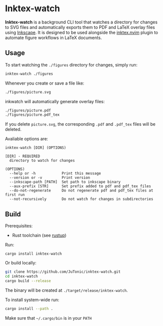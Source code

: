 # Inktex-watch

**Inktex-watch** is a background CLI tool that watches a directory for changes to SVG files and automatically exports them to PDF and LaTeX overlay files using [Inkscape](https://inkscape.org). It is designed to be used alongside the [inktex.nvim](https://github.com/JuTonic/inktex.nvim) plugin to automate figure workflows in LaTeX documents.

## Usage

To start watching the `./figures` directory for changes, simply run:

```bash
inktex-watch ./figures
```

Whenever you create or save a file like:
```bash
./figures/picture.svg
```
inkwatch will automatically generate overlay files:
```bash
./figures/picture.pdf
./figures/picture.pdf_tex
```
If you delete `picture.svg`, the corresponding `.pdf` and `.pdf_tex` files will be deleted.

Avaliable options are:

```
inktex-watch [DIR] (OPTIONS)

[DIR] - REQUIRED
  directory to watch for changes

(OPTIONS)
  --help or -h            Print this message
  --version or -v         Print version
  --inkscape-path [PATH]  Set path to inkscape binary
  --aux-prefix [STR]      Set prefix added to pdf and pdf_tex files
  --do-not-regenerate     Do not regenerate pdf and pdf_tex files at first run
  --not-recursively       Do not watch for changes in subdirectories
```

## Build

Prerequisites:
- Rust toolchain (see [rustup](https://rustup.rs/))

Run:
```
cargo install inktex-watch
```

Or build locally:

```bash
git clone https://github.com/JuTonic/inktex-watch.git
cd inktex-watch
cargo build --release
```
The binary will be created at `./target/release/inktex-watch`.

To install system-wide run:

```bash
cargo install --path .
```
Make sure that `~/.cargo/bin` is in your `PATH`
